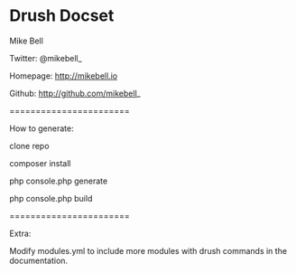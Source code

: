 Drush Docset
=======================

Mike Bell

Twitter: @mikebell_

Homepage: http://mikebell.io

Github: http://github.com/mikebell_

=======================

How to generate:

   clone repo
   
   composer install
   
   php console.php generate
   
   php console.php build

=======================

Extra:

Modify modules.yml to include more modules with drush commands in the documentation.
